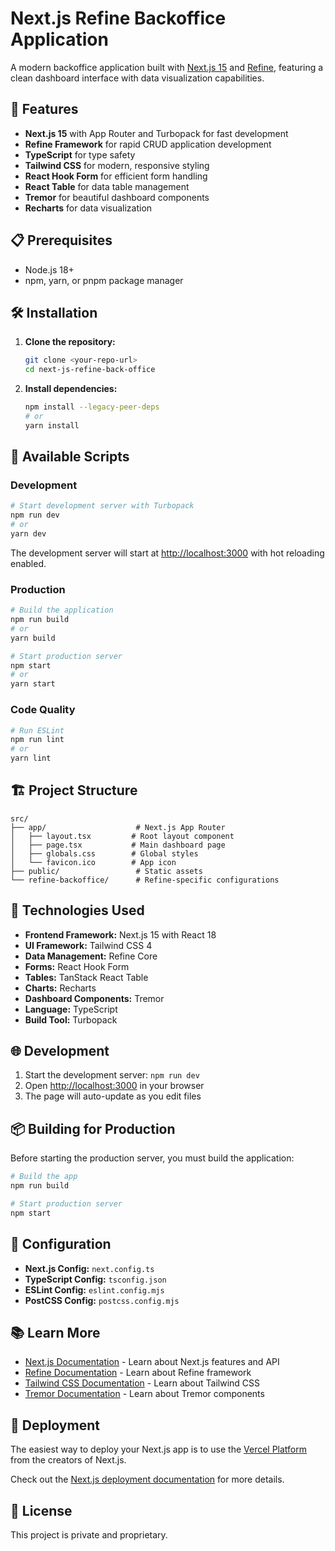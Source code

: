 # Next.js Refine Backoffice Application

A modern backoffice application built with [Next.js 15](https://nextjs.org) and [Refine](https://refine.dev), featuring a clean dashboard interface with data visualization capabilities.

## 🚀 Features

- **Next.js 15** with App Router and Turbopack for fast development
- **Refine Framework** for rapid CRUD application development
- **TypeScript** for type safety
- **Tailwind CSS** for modern, responsive styling
- **React Hook Form** for efficient form handling
- **React Table** for data table management
- **Tremor** for beautiful dashboard components
- **Recharts** for data visualization

## 📋 Prerequisites

- Node.js 18+ 
- npm, yarn, or pnpm package manager

## 🛠️ Installation

1. **Clone the repository:**
   ```bash
   git clone <your-repo-url>
   cd next-js-refine-back-office
   ```

2. **Install dependencies:**
   ```bash
   npm install --legacy-peer-deps
   # or
   yarn install
   ```

## 🚀 Available Scripts

### Development
```bash
# Start development server with Turbopack
npm run dev
# or
yarn dev
```

The development server will start at [http://localhost:3000](http://localhost:3000) with hot reloading enabled.

### Production
```bash
# Build the application
npm run build
# or
yarn build

# Start production server
npm start
# or
yarn start
```

### Code Quality
```bash
# Run ESLint
npm run lint
# or
yarn lint
```

## 🏗️ Project Structure

```
src/
├── app/                    # Next.js App Router
│   ├── layout.tsx         # Root layout component
│   ├── page.tsx           # Main dashboard page
│   ├── globals.css        # Global styles
│   └── favicon.ico        # App icon
├── public/                 # Static assets
└── refine-backoffice/      # Refine-specific configurations
```

## 🎨 Technologies Used

- **Frontend Framework:** Next.js 15 with React 18
- **UI Framework:** Tailwind CSS 4
- **Data Management:** Refine Core
- **Forms:** React Hook Form
- **Tables:** TanStack React Table
- **Charts:** Recharts
- **Dashboard Components:** Tremor
- **Language:** TypeScript
- **Build Tool:** Turbopack

## 🌐 Development

1. Start the development server: `npm run dev`
2. Open [http://localhost:3000](http://localhost:3000) in your browser
3. The page will auto-update as you edit files

## 📦 Building for Production

Before starting the production server, you must build the application:

```bash
# Build the app
npm run build

# Start production server
npm start
```

## 🔧 Configuration

- **Next.js Config:** `next.config.ts`
- **TypeScript Config:** `tsconfig.json`
- **ESLint Config:** `eslint.config.mjs`
- **PostCSS Config:** `postcss.config.mjs`

## 📚 Learn More

- [Next.js Documentation](https://nextjs.org/docs) - Learn about Next.js features and API
- [Refine Documentation](https://refine.dev/docs) - Learn about Refine framework
- [Tailwind CSS Documentation](https://tailwindcss.com/docs) - Learn about Tailwind CSS
- [Tremor Documentation](https://www.tremor.so/docs) - Learn about Tremor components

## 🚀 Deployment

The easiest way to deploy your Next.js app is to use the [Vercel Platform](https://vercel.com/new?utm_medium=default-template&filter=next.js&utm_source=create-next-app&utm_campaign=create-next-app-readme) from the creators of Next.js.

Check out the [Next.js deployment documentation](https://nextjs.org/docs/app/building-your-application/deploying) for more details.

## 📄 License

This project is private and proprietary.
